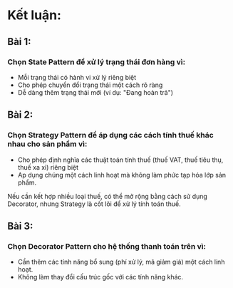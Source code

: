 # Kết luận:

## Bài 1:
### Chọn State Pattern để xử lý trạng thái đơn hàng vì:
 + Mỗi trạng thái có hành vi xử lý riêng biệt
 + Cho phép chuyển đổi trạng thái một cách rõ ràng
 + Dễ dàng thêm trạng thái mới (ví dụ: "Đang hoàn trả")

## Bài 2:
### Chọn Strategy Pattern để áp dụng các cách tính thuế khác nhau cho sản phẩm vì:
 + Cho phép định nghĩa các thuật toán tính thuế (thuế VAT, thuế tiêu thụ, thuế xa xỉ) riêng biệt 
 + Ap dụng chúng một cách linh hoạt mà không làm phức tạp hóa lớp sản phẩm.

Nếu cần kết hợp nhiều loại thuế, có thể mở rộng bằng cách sử dụng Decorator, nhưng Strategy là cốt lõi để xử lý tính toán thuế.

## Bài 3:
### Chọn Decorator Pattern cho hệ thống thanh toán trên vì:
 + Cần thêm các tính năng bổ sung (phí xử lý, mã giảm giá) một cách linh hoạt.
 + Không làm thay đổi cấu trúc gốc với các tính năng khác.